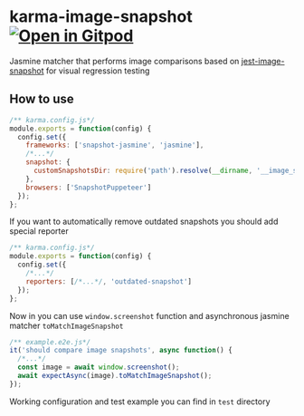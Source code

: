 # karma-image-snapshot [![Open in Gitpod](https://gitpod.io/button/open-in-gitpod.svg)](https://gitpod.io/#https://github.com/maksimr/karma-image-snapshot)

Jasmine matcher that performs image comparisons based
on [jest-image-snapshot](https://github.com/americanexpress/jest-image-snapshot) for visual regression testing

## How to use

```js
/** karma.config.js*/
module.exports = function(config) {
  config.set({
    frameworks: ['snapshot-jasmine', 'jasmine'],
    /*...*/
    snapshot: {
      customSnapshotsDir: require('path').resolve(__dirname, '__image_snapshots__')
    },
    browsers: ['SnapshotPuppeteer']
  });
};
```

If you want to automatically remove outdated snapshots you should add special reporter

```js
/** karma.config.js*/
module.exports = function(config) {
  config.set({
    /*...*/
    reporters: [/*...*/, 'outdated-snapshot']
  });
};
```

Now in you can use `window.screenshot` function and asynchronous jasmine matcher `toMatchImageSnapshot`

```js
/** example.e2e.js*/
it('should compare image snapshots', async function() {
  /*...*/
  const image = await window.screenshot();
  await expectAsync(image).toMatchImageSnapshot();
});
```

Working configuration and test example you can find in `test` directory
